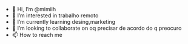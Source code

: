 - 👋 Hi, I’m @mimiih
- 👀 I’m interested in trabalho remoto
- 🌱 I’m currently learning  desing,marketing
- 💞️ I’m looking to collaborate on  oq precisar de acordo do q preocuro
- 📫 How to reach me 



<!---
mimiih/mimiih is a ✨ special ✨ repository because its `README.md` (this file) appears on your GitHub profile.
You can click the Preview link to take a look at your changes.
--->
